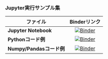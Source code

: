 ### Jupyter実行サンプル集

|ファイル|Binderリンク|
|---|:---:|
|**Jupyter Notebook** |[![Binder](https://mybinder.org/badge_logo.svg)](https://mybinder.org/v2/gh/h-ueda/ipynb_samples/sample-jupyter?labpath=0_jupyter_intro.ipynb)|
|**Pythonコード例** |[![Binder](https://mybinder.org/badge_logo.svg)](https://mybinder.org/v2/gh/h-ueda/ipynb_samples/sample-jupyter?labpath=1_python.ipynb)|
|**Numpy/Pandasコード例** |[![Binder](https://mybinder.org/badge_logo.svg)](https://mybinder.org/v2/gh/h-ueda/ipynb_samples/sample-jupyter?labpath=np_pd_sample.ipynb)|
